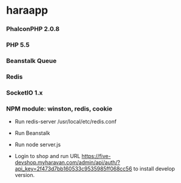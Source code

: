 # haraapp

### PhalconPHP 2.0.8
### PHP 5.5
### Beanstalk Queue
### Redis
### SocketIO 1.x
### NPM module: winston, redis, cookie

- Run redis-server /usr/local/etc/redis.conf

- Run Beanstalk

- Run node server.js

- Login to shop and run URL https://five-devshop.myharavan.com/admin/api/auth/?api_key=2f473d7bb160533c9535985ff068cc56 to install develop version.
